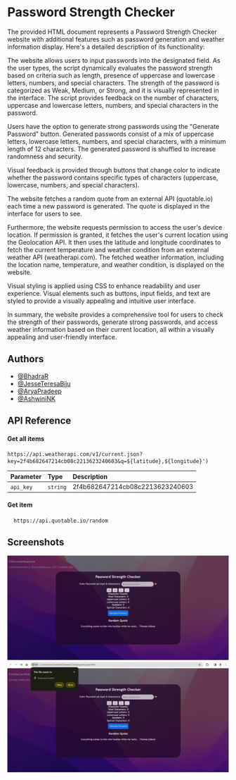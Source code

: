 
# Password Strength Checker

The provided HTML document represents a Password Strength Checker website with additional features such as password generation and weather information display. Here's a detailed description of its functionality:

The website allows users to input passwords into the designated field. As the user types, the script dynamically evaluates the password strength based on criteria such as length, presence of uppercase and lowercase letters, numbers, and special characters. The strength of the password is categorized as Weak, Medium, or Strong, and it is visually represented in the interface. The script provides feedback on the number of characters, uppercase and lowercase letters, numbers, and special characters in the password.

Users have the option to generate strong passwords using the "Generate Password" button. Generated passwords consist of a mix of uppercase letters, lowercase letters, numbers, and special characters, with a minimum length of 12 characters. The generated password is shuffled to increase randomness and security.

Visual feedback is provided through buttons that change color to indicate whether the password contains specific types of characters (uppercase, lowercase, numbers, and special characters).

The website fetches a random quote from an external API (quotable.io) each time a new password is generated. The quote is displayed in the interface for users to see.

Furthermore, the website requests permission to access the user's device location. If permission is granted, it fetches the user's current location using the Geolocation API. It then uses the latitude and longitude coordinates to fetch the current temperature and weather condition from an external weather API (weatherapi.com). The fetched weather information, including the location name, temperature, and weather condition, is displayed on the website.

Visual styling is applied using CSS to enhance readability and user experience. Visual elements such as buttons, input fields, and text are styled to provide a visually appealing and intuitive user interface.

In summary, the website provides a comprehensive tool for users to check the strength of their passwords, generate strong passwords, and access weather information based on their current location, all within a visually appealing and user-friendly interface.
## Authors

- [@BhadraR](https://www.github.com/Bhadra2005)
- [@JesseTeresaBiju](https://www.github.com/jesteresabiju)
- [@AryaPradeep](https://www.github.com/aryapradeep147)
- [@AshwiniNK](https://www.github.com/123MGHVH)


## API Reference

#### Get all items

```http
https://api.weatherapi.com/v1/current.json?key=2f4b682647214cb08c2213623240603&q=${latitude},${longitude}')
```

| Parameter | Type     | Description                |
| :-------- | :------- | :------------------------- |
| `api_key` | `string` | 2f4b682647214cb08c2213623240603 |

#### Get item

```http
  https://api.quotable.io/random

```

## Screenshots

![App Screenshot](1.jpg)
![App Screenshot](2.jpg)
